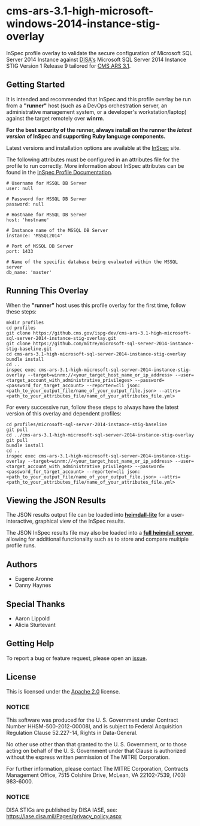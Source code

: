 # cms-ars-3.1-high-microsoft-windows-2014-instance-stig-overlay

InSpec profile overlay to validate the secure configuration of Microsoft SQL Server 2014 Instance against [DISA's](https://iase.disa.mil/stigs/Pages/index.aspx) Microsoft SQL Server 2014 Instance STIG Version 1 Release 9 tailored for [CMS ARS 3.1](https://www.cms.gov/Research-Statistics-Data-and-Systems/CMS-Information-Technology/InformationSecurity/Info-Security-Library-Items/ARS-31-Publication.html).

## Getting Started  
It is intended and recommended that InSpec and this profile overlay be run from a __"runner"__ host (such as a DevOps orchestration server, an administrative management system, or a developer's workstation/laptop) against the target remotely over __winrm__.

__For the best security of the runner, always install on the runner the _latest version_ of InSpec and supporting Ruby language components.__ 

Latest versions and installation options are available at the [InSpec](http://inspec.io/) site.

The following attributes must be configured in an attributes file for the profile to run correctly. More information about InSpec attributes can be found in the [InSpec Profile Documentation](https://www.inspec.io/docs/reference/profiles/).

```
# Username for MSSQL DB Server
user: null

# Password for MSSQL DB Server
password: null

# Hostname for MSSQL DB Server
host: 'hostname'

# Instance name of the MSSQL DB Server
instance: 'MSSQL2014'

# Port of MSSQL DB Server
port: 1433

# Name of the specific database being evaluated within the MSSQL server
db_name: 'master'
```

## Running This Overlay
When the __"runner"__ host uses this profile overlay for the first time, follow these steps: 

```
mkdir profiles
cd profiles
git clone https://github.cms.gov/ispg-dev/cms-ars-3.1-high-microsoft-sql-server-2014-instance-stig-overlay.git
git clone https://github.com/mitre/microsoft-sql-server-2014-instance-stig-baseline.git
cd cms-ars-3.1-high-microsoft-sql-server-2014-instance-stig-overlay
bundle install
cd ..
inspec exec cms-ars-3.1-high-microsoft-sql-server-2014-instance-stig-overlay --target=winrm://<your_target_host_name_or_ip_address> --user=<target_account_with_administrative_privileges> --password=<password_for_target_account> --reporter=cli json:<path_to_your_output_file/name_of_your_output_file.json> --attrs=<path_to_your_attributes_file/name_of_your_attributes_file.yml>
```

For every successive run, follow these steps to always have the latest version of this overlay and dependent profiles:

```
cd profiles/microsoft-sql-server-2014-instance-stig-baseline
git pull
cd ../cms-ars-3.1-high-microsoft-sql-server-2014-instance-stig-overlay
git pull
bundle install
cd ..
inspec exec cms-ars-3.1-high-microsoft-sql-server-2014-instance-stig-overlay --target=winrm://<your_target_host_name_or_ip_address> --user=<target_account_with_administrative_privileges> --password=<password_for_target_account> --reporter=cli json:<path_to_your_output_file/name_of_your_output_file.json> --attrs=<path_to_your_attributes_file/name_of_your_attributes_file.yml>
```

## Viewing the JSON Results

The JSON results output file can be loaded into __[heimdall-lite](https://mitre.github.io/heimdall-lite/)__ for a user-interactive, graphical view of the InSpec results. 

The JSON InSpec results file may also be loaded into a __[full heimdall server](https://github.com/mitre/heimdall)__, allowing for additional functionality such as to store and compare multiple profile runs.

## Authors
* Eugene Aronne
* Danny Haynes

## Special Thanks
* Aaron Lippold
* Alicia Sturtevant

## Getting Help
To report a bug or feature request, please open an [issue](https://github.cms.gov/ispg-dev/cms-ars-3.1-high-microsoft-sql-server-2014-instance-stig-overlay/issues/new).

## License
This is licensed under the [Apache 2.0](https://www.apache.org/licenses/LICENSE-2.0) license. 

### NOTICE  

This software was produced for the U. S. Government under Contract Number HHSM-500-2012-00008I, and is subject to Federal Acquisition Regulation Clause 52.227-14, Rights in Data-General.  

No other use other than that granted to the U. S. Government, or to those acting on behalf of the U. S. Government under that Clause is authorized without the express written permission of The MITRE Corporation.

For further information, please contact The MITRE Corporation, Contracts Management Office, 7515 Colshire Drive, McLean, VA  22102-7539, (703) 983-6000.

### NOTICE
DISA STIGs are published by DISA IASE, see: https://iase.disa.mil/Pages/privacy_policy.aspx
